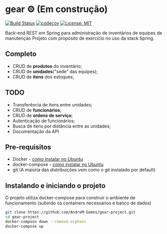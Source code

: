 # gear :gear: (Em construção) 

[![Build Status](https://travis-ci.com/AndreM-Gomes/gear-project.svg?branch=master)](https://travis-ci.com/AndreM-Gomes/gear-project) [![codecov](https://codecov.io/gh/AndreM-Gomes/gear-project/branch/master/graph/badge.svg)](https://codecov.io/gh/AndreM-Gomes/gear-project) [![License: MIT](https://img.shields.io/badge/License-MIT-yellow.svg)](https://opensource.org/licenses/MIT)

  Back-end REST em Spring para administração de inventários de equipes de manutenção
  Projeto com propósito de exercício no uso da stack Spring.
## Completo
  - CRUD de **produtos** do inventário;
  - CRUD de **unidades**("sede" das equipes);
  - CRUD de **itens** dos estoques;
  
## TODO

  - Transferência de itens entre unidades;
  - CRUD de **funcionários**;
  - CRUD de **ordens de serviço**;
  - Autenticação de funcionários;
  - Busca de itens por distância entre as unidades;
  - Documentação da API

## Pre-requisitos
  - Docker - [como instalar no Ubuntu](https://docs.docker.com/install/linux/docker-ce/ubuntu/)
  - docker-compose - [ como instalar no Ubuntu](https://docs.docker.com/compose/install/)
  - git (A maioria das distribuições vem como o git instalado por default)

## Instalando e iniciando o projeto

  O projeto utiliza docker-compose para construir o ambiente de funcionamento (subindo os containers necessários e banco de dados)
```bash
git clone https://github.com/AndreM-Gomes/gear-project.git
cd gear-project
docker-compose down --remove-orphans
docker-compose up
```